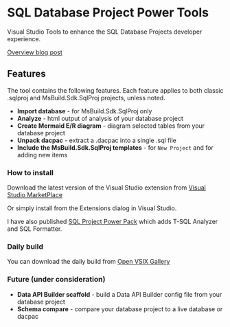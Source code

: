 # SQL Database Project Power Tools

Visual Studio Tools to enhance the SQL Database Projects developer experience.

[Overview blog post](https://erikej.github.io/dotnet/dacfx/sqlserver/visualstudio/2025/09/30/sqlproj-power-tools-visualstudio.html)

## Features

The tool contains the following features. Each feature applies to both classic .sqlproj and MsBuild.Sdk.SqlProj projects, unless noted.

- **Import database** - for MsBuild.Sdk.SqlProj only
- **Analyze** - html output of analysis of your database project
- **Create Mermaid E/R diagram** - diagram selected tables from your database project
- **Unpack dacpac** - extract a .dacpac into a single .sql file
- **Include the MsBuild.Sdk.SqlProj templates** - for `New Project` and for adding new items

### How to install

Download the latest version of the Visual Studio extension from [Visual Studio MarketPlace](https://marketplace.visualstudio.com/items?itemName=ErikEJ.SqlProjectPowerTools)

Or simply install from the Extensions dialog in Visual Studio.

I have also published [SQL Project Power Pack](https://marketplace.visualstudio.com/items?itemName=ErikEJ.SqlProjectPowerPack) which adds T-SQL Analyzer and SQL Formatter.

### Daily build

You can download the daily build from [Open VSIX Gallery](https://www.vsixgallery.com/extension/SqlProjectsPowerTools.0e226f35-6d47-4156-88df-f9d40db5e2d1)

### Future (under consideration)

- **Data API Builder scaffold** - build a Data API Builder config file from your database project
- **Schema compare** - compare your database project to a live database or dacpac
